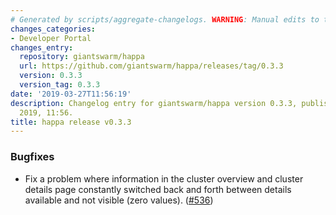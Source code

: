 ```yaml
---
# Generated by scripts/aggregate-changelogs. WARNING: Manual edits to this files will be overwritten.
changes_categories:
- Developer Portal
changes_entry:
  repository: giantswarm/happa
  url: https://github.com/giantswarm/happa/releases/tag/0.3.3
  version: 0.3.3
  version_tag: 0.3.3
date: '2019-03-27T11:56:19'
description: Changelog entry for giantswarm/happa version 0.3.3, published on 27 March
  2019, 11:56.
title: happa release v0.3.3
---
```


### Bugfixes

- Fix a problem where information in the cluster overview and cluster details page constantly switched back and forth between details available and not visible (zero values). ([#536](https://github.com/giantswarm/happa/pull/536))
